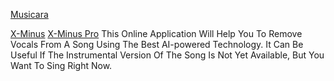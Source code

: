 
[Musicara](https://www.musicara.ml/)

[X-Minus](https://x-minus.pro/)
[X-Minus Pro](https://x-minus.pro/ai)
This Online Application Will Help You To Remove Vocals From A Song Using The Best AI-powered Technology. It Can Be Useful If The Instrumental Version Of The Song Is Not Yet Available, But You Want To Sing Right Now.
